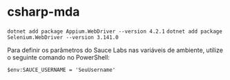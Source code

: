 # csharp-mda

`dotnet add package Appium.WebDriver --version 4.2.1`
`dotnet add package Selenium.WebDriver --version 3.141.0`

Para definir os parâmetros do Sauce Labs nas variáveis de ambiente, utilize o seguinte comando no PowerShell:

`$env:SAUCE_USERNAME = 'SeuUsername'` 
